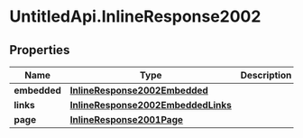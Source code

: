 # UntitledApi.InlineResponse2002

## Properties

Name | Type | Description | Notes
------------ | ------------- | ------------- | -------------
**embedded** | [**InlineResponse2002Embedded**](InlineResponse2002Embedded.md) |  | 
**links** | [**InlineResponse2002EmbeddedLinks**](InlineResponse2002EmbeddedLinks.md) |  | 
**page** | [**InlineResponse2001Page**](InlineResponse2001Page.md) |  | 


